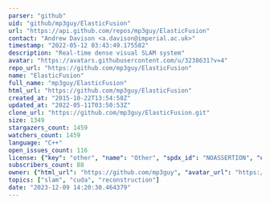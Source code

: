 ```yaml
---
parser: "github"
uid: "github/mp3guy/ElasticFusion"
url: "https://api.github.com/repos/mp3guy/ElasticFusion"
contact: "Andrew Davison <a.davison@imperial.ac.uk>"
timestamp: "2022-05-12 03:43:49.175582"
description: "Real-time dense visual SLAM system"
avatar: "https://avatars.githubusercontent.com/u/3238631?v=4"
repo_url: "https://github.com/mp3guy/ElasticFusion"
name: "ElasticFusion"
full_name: "mp3guy/ElasticFusion"
html_url: "https://github.com/mp3guy/ElasticFusion"
created_at: "2015-10-22T13:54:58Z"
updated_at: "2022-05-11T03:50:53Z"
clone_url: "https://github.com/mp3guy/ElasticFusion.git"
size: 1349
stargazers_count: 1459
watchers_count: 1459
language: "C++"
open_issues_count: 116
license: {"key": "other", "name": "Other", "spdx_id": "NOASSERTION", "url": null, "node_id": "MDc6TGljZW5zZTA="}
subscribers_count: 88
owner: {"html_url": "https://github.com/mp3guy", "avatar_url": "https://avatars.githubusercontent.com/u/3238631?v=4", "login": "mp3guy", "type": "User"}
topics: ["slam", "cuda", "reconstruction"]
date: "2023-12-09 14:20:30.464379"
---
```

